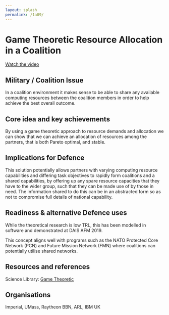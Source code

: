 ```yaml
---
layout: splash
permalink: /1a09/
---
```


# Game Theoretic Resource Allocation in a Coalition

[Watch the video](https://ibm.box.com/s/ykjt3gxmofvqtwhmtut34j5yv99i5tr6)

## Military / Coalition Issue
In a coalition environment it makes sense to be able to share any available computing resources between the coalition members in order to help achieve the best overall outcome.

## Core idea and key achievements
By using a game theoretic approach to resource demands and allocation we can show that we can achieve an allocation of resources among the partners, that is both Pareto optimal, and stable.

## Implications for Defence
This solution potentially allows partners with varying computing resource capabilities and differing task objectives to rapidly form coalitions and a shared capabilities, by offering up any spare resource capacities that they have to the wider group, such that they can be made use of by those in need. The information shared to do this can be in an abstracted form so as not to compromise full details of national capability.

## Readiness & alternative Defence uses
While the theoretical research is low TRL, this has been modelled in software and demonstrated at DAIS AFM 2019. 

This concept aligns well with programs such as the NATO Protected Core Network (PCN) and Future Mission Network (FMN) where coalitions can potentially utilise shared networks.

<!-- ![image info](/dais/achievements/images/1a02_figure1.jpg) -->

## Resources and references
Science Library: [Game Theoretic](http://sl.dais-ita.org/science-library/results?keywords=game%20theoretic)

## Organisations
Imperial, UMass, Raytheon BBN, ARL, IBM UK

